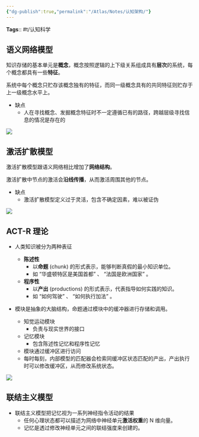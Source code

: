 ```yaml
---
{"dg-publish":true,"permalink":"/Atlas/Notes/认知架构/"}
---
```



**Tags**:: #t/认知科学

## 语义网络模型

知识存储的基本单元是**概念**，概念按照逻辑的上下级关系组成具有**层次**的系统，每个概念都具有一些**特征**。

系统中每个概念只贮存该概念独有的特征，而同一级概念具有的共同特征则贮存于上一级概念水平上。

- 缺点
	- 人在寻找概念、发掘概念特征时不一定遵循已有的路径，跨越层级寻找信息的情况是存在的

![](https://img.ractive.site/ominivore/i/2024-08/464bdd6885dd8e66e888cd7d388343ef.png)

## 激活扩散模型

激活扩散模型跟语义网络相比增加了**网络结构**。

激活扩散中节点的激活会**沿线传播**，从而激活周围其他的节点。

- 缺点
	- 激活扩散模型定义过于灵活，包含不确定因素，难以被证伪

![](https://img.ractive.site/ominivore/i/2024-08/46ca584549d4a9243140b40a799214c7.png)

## ACT-R 理论

- 人类知识被分为两种表征
	- **陈述性**
		- 以**命题** (chunk) 的形式表示，能够判断真假的最小知识单位。
		- 如 “华盛顿特区是美国首都” 、 “法国是欧洲国家” 。
	- **程序性**
		- 以**产出** (productions) 的形式表示，代表指导如何实践的知识。
		- 如 “如何驾驶” 、 “如何执行加法” 。

- 模块是抽象的大脑结构，命题通过模块中的缓冲器进行存储和调用。
	- 知觉运动模块
		- 负责与现实世界的接口
	- 记忆模块
		- 包含陈述性记忆和程序性记忆
	- 模块通过缓冲区进行访问
	- 每时每刻，内部模型的匹配器会检索同缓冲区状态匹配的产出，产出执行时可以修改缓冲区，从而修改系统状态。

![](https://img.ractive.site/ominivore/i/2024-08/55ceeb909f5be7325e43b36764490736.png)

## 联结主义模型

- 联结主义模型把记忆视为一系列神经指令活动的结果
	- 任何心理状态都可以描述为网络中神经单元**激活权重**的 N 维向量。
	- 记忆是透过修改神经单元之间的联结强度来创建的。
